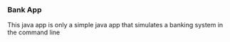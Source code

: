 ### Bank App

This java app is only a simple java app that simulates a banking system in the command line